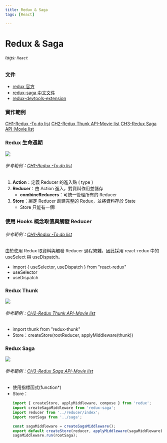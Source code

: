 ```yaml
---
title: Redux & Saga
tags: [React]

---
```


# Redux & Saga
###### tags: `React`

### 文件
- [redux 官方](https://chentsulin.github.io/redux/docs/basics/index.html)
- [redux-saga 中文文件](https://neighborhood999.github.io/redux-saga/docs/introduction/BeginnerTutorial.html)
- [redux-devtools-extension](https://juejin.im/post/5c35cf00e51d45522665134b)

### 實作範例
[CH1-Redux -To do list](https://codesandbox.io/s/ch1-redux-to-do-list-707b9)
[CH2-Redux Thunk API-Movie list](https://codesandbox.io/s/ch2-redux-thunk-api-movie-list-pi1p5)
[CH3-Redux Saga API-Movie list](https://codesandbox.io/s/ch3-redux-saga-api-movie-list-usjtx)

### Redux 生命週期
![](https://i.imgur.com/SPUE2WW.png)
###### 參考範例：[CH1-Redux -To do list](https://codesandbox.io/s/ch1-redux-to-do-list-707b9)
1. **Action**：定義 Reducer 的進入點 ( type )
3. **Reducer**：由 Action 進入，對資料作用並儲存
    - **combineReducers**：可統一管理所有的 Reducer
5. **Store**：綁定 Reducer 創建完整的 Redux，並將資料存於 State
    - Store 只能有一個!
### 使用 Hooks 概念取值與觸發 Reducer
###### 參考範例：[CH1-Redux -To do list](https://codesandbox.io/s/ch1-redux-to-do-list-707b9)
由於使用 Redux 取資料與觸發 Reducer 過程繁雜，因此採用 react-redux 中的 useSelect 與 useDispatch。

+ import { useSelector, useDispatch } from "react-redux"
+ useSelector
+ useDispatch

### Redux Thunk
![](https://i.imgur.com/ddrT2Wt.png)
###### 參考範例：[CH2-Redux Thunk API-Movie list](https://codesandbox.io/s/ch2-redux-thunk-api-movie-list-pi1p5)

+ import thunk from "redux-thunk"
+ Store：createStore(rootReducer, applyMiddleware(thunk))

### Redux Saga
![](https://i.imgur.com/ggO2yrT.png)
###### 參考範例：[CH3-Redux Saga API-Movie list](https://codesandbox.io/s/ch3-redux-saga-api-movie-list-usjtx)
+ 使用指標函式(function*)
+ Store：
    ```javascript
    import { createStore, applyMiddleware, compose } from 'redux';
    import createSagaMiddleware from 'redux-saga';
    import reducer from '../reducer/index';
    import rootSaga from '../saga';
    
    const sagaMiddleware = createSagaMiddleware();
    export default createStore(reducer, applyMiddleware(sagaMiddleware));
    sagaMiddleware.run(rootSaga);

    ```










